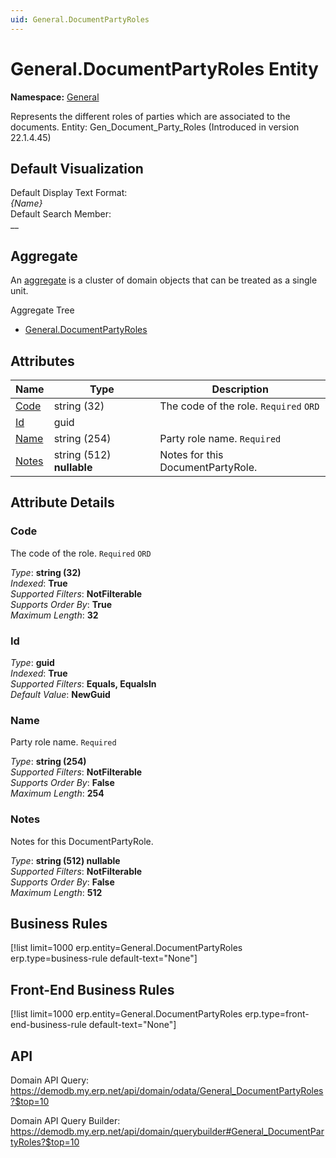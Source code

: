 ```yaml
---
uid: General.DocumentPartyRoles
---
```

# General.DocumentPartyRoles Entity

**Namespace:** [General](General.md)  

Represents the different roles of parties which are associated to the documents. Entity: Gen_Document_Party_Roles (Introduced in version 22.1.4.45)

## Default Visualization
Default Display Text Format:  
_{Name}_  
Default Search Member:  
__  

## Aggregate
An [aggregate](https://docs.erp.net/tech/advanced/concepts/aggregates.html) is a cluster of domain objects that can be treated as a single unit.  

Aggregate Tree  
* [General.DocumentPartyRoles](General.DocumentPartyRoles.md)  

## Attributes

| Name | Type | Description |
| ---- | ---- | --- |
| [Code](General.DocumentPartyRoles.md#code) | string (32) | The code of the role. `Required` `ORD` 
| [Id](General.DocumentPartyRoles.md#id) | guid |  
| [Name](General.DocumentPartyRoles.md#name) | string (254) | Party role name. `Required` 
| [Notes](General.DocumentPartyRoles.md#notes) | string (512) __nullable__ | Notes for this DocumentPartyRole. 


## Attribute Details

### Code

The code of the role. `Required` `ORD`

_Type_: **string (32)**  
_Indexed_: **True**  
_Supported Filters_: **NotFilterable**  
_Supports Order By_: **True**  
_Maximum Length_: **32**  

### Id

_Type_: **guid**  
_Indexed_: **True**  
_Supported Filters_: **Equals, EqualsIn**  
_Default Value_: **NewGuid**  

### Name

Party role name. `Required`

_Type_: **string (254)**  
_Supported Filters_: **NotFilterable**  
_Supports Order By_: **False**  
_Maximum Length_: **254**  

### Notes

Notes for this DocumentPartyRole.

_Type_: **string (512) __nullable__**  
_Supported Filters_: **NotFilterable**  
_Supports Order By_: **False**  
_Maximum Length_: **512**  



## Business Rules

[!list limit=1000 erp.entity=General.DocumentPartyRoles erp.type=business-rule default-text="None"]

## Front-End Business Rules

[!list limit=1000 erp.entity=General.DocumentPartyRoles erp.type=front-end-business-rule default-text="None"]

## API

Domain API Query:
<https://demodb.my.erp.net/api/domain/odata/General_DocumentPartyRoles?$top=10>

Domain API Query Builder:
<https://demodb.my.erp.net/api/domain/querybuilder#General_DocumentPartyRoles?$top=10>

